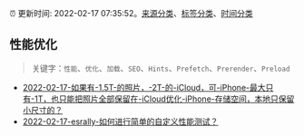 :alarm_clock: 更新时间: 2022-02-17 07:35:52。[来源分类](../README.md)、[标签分类](../TAGS.md)、[时间分类](../TIMELINE.md)

## 性能优化


> 关键字：`性能`、`优化`、`加载`、`SEO`、`Hints`、`Prefetch`、`Prerender`、`Preload`



- [2022-02-17-如果有-1.5T-的照片，-2T-的-iCloud，可-iPhone-最大只有-1T，也只能把照片全部保留在-iCloud优化-iPhone-存储空间，本地只保留小尺寸的？](https://www.v2ex.com/t/834486) 
- [2022-02-17-esrally-如何进行简单的自定义性能测试？](https://toutiao.io/k/rqjhpjb) 